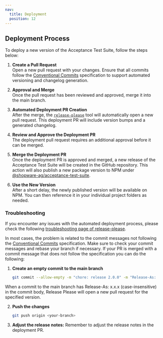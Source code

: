 ```yaml
---
nav:
  title: Deployment
  position: 12
---
```


## Deployment Process

To deploy a new version of the Acceptance Test Suite, follow the steps below:

1. **Create a Pull Request**  
   Open a new pull request with your changes. Ensure that all commits follow the [Conventional Commits](https://www.conventionalcommits.org/en/v1.0.0/) specification to support automated versioning and changelog generation.

2. **Approval and Merge**  
   Once the pull request has been reviewed and approved, merge it into the main branch.

3. **Automated Deployment PR Creation**  
   After the merge, the [`release-please`](https://github.com/googleapis/release-please) tool will automatically open a new pull request. This deployment PR will include version bumps and a generated changelog.

4. **Review and Approve the Deployment PR**  
   The deployment pull request requires an additional approval before it can be merged.

5. **Merge the Deployment PR**  
   Once the deployment PR is approved and merged, a new release of the Acceptance Test Suite will be created in the GitHub repository. This action will also publish a new package version to NPM under  
   [@shopware-ag/acceptance-test-suite](https://www.npmjs.com/package/@shopware-ag/acceptance-test-suite).

6. **Use the New Version**  
   After a short delay, the newly published version will be available on NPM. You can then reference it in your individual project folders as needed.

### Troubleshooting

If you encounter any issues with the automated deployment process, please check the following [troubleshooting page of release-please](https://github.com/googleapis/release-please?tab=readme-ov-file#release-please-bot-does-not-create-a-release-pr-why).

In most cases, the problem is related to the commit messages not following the [Conventional Commits](https://www.conventionalcommits.org/en/v1.0.0/) specification. Make sure to check your commit messages and rebase your branch if necessary. If your PR is merged with a commit message that does not follow the specification you can do the following:

1. **Create an empty commit to the main branch**  

   ```bash
   git commit --allow-empty -m "chore: release 2.0.0" -m "Release-As: 2.0.0"
   ```

When a commit to the main branch has Release-As: x.x.x (case-insensitive) in the commit body, Release Please will open a new pull request for the specified version.   

2. **Push the changes**  

   ```bash
   git push origin <your-branch>
   ```
   
3. **Adjust the release notes:** Remember to adjust the release notes in the deployment PR.

